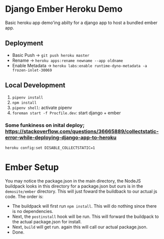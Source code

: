 # Django Ember Heroku Demo
Basic heroku app demo'ing abilty for a django app to host a bundled ember app. 

## Deployment 
- Basic Push -> `git push heroku master`
- Rename -> `heroku apps:rename newname --app oldname`
- Enable Metadata -> `heroku labs:enable runtime-dyno-metadata -a frozen-inlet-30069`

## Local Development
1. `pipenv install`
2. `npm install` 
3. `pipenv shell`: activate pipenv
4. `foreman start -f Procfile.dev`: start django + ember


### Some funkiness on inital deploy; https://stackoverflow.com/questions/36665889/collectstatic-error-while-deploying-django-app-to-heroku
`heroku config:set DISABLE_COLLECTSTATIC=1`


# Ember Setup
You may notice the package.json in the main directory, the NodeJS buildpack looks in this directory for a package.json but ours is in the `demosite/ember` directory. This will just foward the buildback to our actual js code. The order is:

- The buildpack will first run `npm install`. This will do nothing since there is no dependencies. 
- Next, the `postinstall` hook will be run. This will forward the buildpack to the actual package.json for install.
- Next, `build` will get run. again this will call our actual package.json.
- Done.


